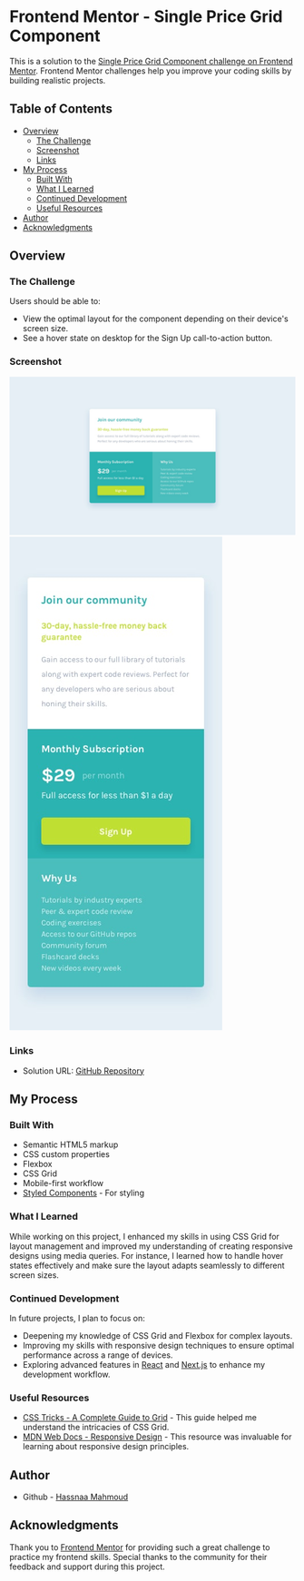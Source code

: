 # Frontend Mentor - Single Price Grid Component

This is a solution to the [Single Price Grid Component challenge on Frontend Mentor](https://www.frontendmentor.io/challenges/single-price-grid-component-5ce41129d0ff452fec5abbbc). Frontend Mentor challenges help you improve your coding skills by building realistic projects.

## Table of Contents

- [Overview](#overview)
  - [The Challenge](#the-challenge)
  - [Screenshot](#screenshot)
  - [Links](#links)
- [My Process](#my-process)
  - [Built With](#built-with)
  - [What I Learned](#what-i-learned)
  - [Continued Development](#continued-development)
  - [Useful Resources](#useful-resources)
- [Author](#author)
- [Acknowledgments](#acknowledgments)

## Overview

### The Challenge

Users should be able to:

- View the optimal layout for the component depending on their device's screen size.
- See a hover state on desktop for the Sign Up call-to-action button.

### Screenshot

![Desketop](./design/desktop-design.jpg)
![Mobil](./design/mobile-design.jpg)

### Links

- Solution URL: [GitHub Repository](https://github.com/HASSNAAM/Single-price-grid-component.git)

## My Process

### Built With

- Semantic HTML5 markup
- CSS custom properties
- Flexbox
- CSS Grid
- Mobile-first workflow
- [Styled Components](https://styled-components.com/) - For styling

### What I Learned

While working on this project, I enhanced my skills in using CSS Grid for layout management and improved my understanding of creating responsive designs using media queries. For instance, I learned how to handle hover states effectively and make sure the layout adapts seamlessly to different screen sizes.

### Continued Development

In future projects, I plan to focus on:

- Deepening my knowledge of CSS Grid and Flexbox for complex layouts.
- Improving my skills with responsive design techniques to ensure optimal performance across a range of devices.
- Exploring advanced features in [React](https://reactjs.org/) and [Next.js](https://nextjs.org/) to enhance my development workflow.

### Useful Resources

- [CSS Tricks - A Complete Guide to Grid](https://css-tricks.com/snippets/css/complete-guide-grid/) - This guide helped me understand the intricacies of CSS Grid.
- [MDN Web Docs - Responsive Design](https://developer.mozilla.org/en-US/docs/Learn/CSS/CSS_layout/Responsive_Design) - This resource was invaluable for learning about responsive design principles.

## Author

- Github - [Hassnaa Mahmoud](https://github.com/HASSNAAM)

## Acknowledgments

Thank you to [Frontend Mentor](https://www.frontendmentor.io) for providing such a great challenge to practice my frontend skills. Special thanks to the community for their feedback and support during this project.

